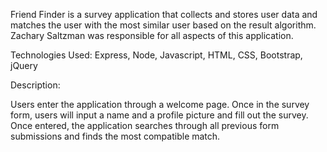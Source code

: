 Friend Finder is a survey application that collects and stores user data and matches the user with the most similar user based on the result algorithm.  Zachary Saltzman was responsible for all aspects of this application.

Technologies Used: Express, Node, Javascript, HTML, CSS, Bootstrap, jQuery

Description:

Users enter the application through a welcome page.  Once in the survey form, users will input a name and a profile picture and fill out the survey.  Once entered, the application searches through all previous form submissions and finds the most compatible match.
